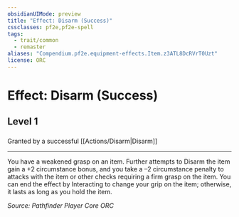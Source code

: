 ```yaml
---
obsidianUIMode: preview
title: "Effect: Disarm (Success)"
cssclasses: pf2e,pf2e-spell
tags:
  - trait/common
  - remaster
aliases: "Compendium.pf2e.equipment-effects.Item.z3ATL8DcRVrT0Uzt"
license: ORC
---
```

# Effect: Disarm (Success)
## Level 1
### 






Granted by a successful [[Actions/Disarm|Disarm]]

* * *

You have a weakened grasp on an item. Further attempts to Disarm the item gain a +2 circumstance bonus, and you take a –2 circumstance penalty to attacks with the item or other checks requiring a firm grasp on the item. You can end the effect by Interacting to change your grip on the item; otherwise, it lasts as long as you hold the item.

*Source: Pathfinder Player Core*
*ORC*